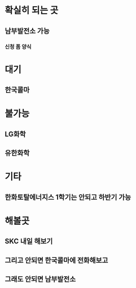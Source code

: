 # 확실히 되는 곳
##  남부발전소 가능
### 신청 폼 양식

# 대기
## 한국콜마

# 불가능
## LG화학
## 유한화학

# 기타
## 한화토탈에너지스 1학기는 안되고 하반기 가능

# 해볼곳
## SKC 내일 해보기
## 그리고 안되면 한국콜마에 전화해보고
## 그래도 안되면 남부발전소